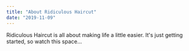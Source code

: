 ```yaml
---
title: "About Ridiculous Haircut"
date: "2019-11-09"
---
```


Ridiculous Haircut is all about making life a little easier. It's just getting started, so watch this space...